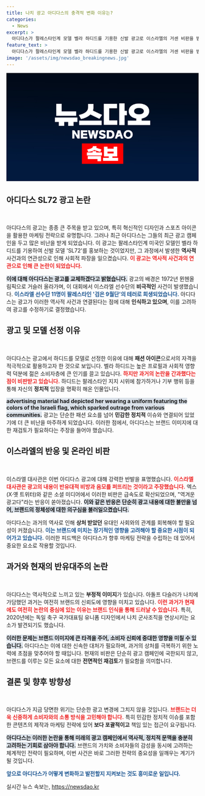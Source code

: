 ```yaml
---
title: 나치 광고 아디다스의 충격적 변화 이유는?
categories:
  - News
excerpt: >
  아디다스가 팔레스타인계 모델 벨라 하디드를 기용한 신발 광고로 이스라엘의 거센 비판을 받고, 광고를 교체하기로 결정했다. 역사적 사건과의 연관성을 인정하며 대응에 나선 아디다스. 과거 반유대주의 논란까지, 이들의 선택이 자칫 또 다른 파장을 불러올까?
feature_text: >
  아디다스가 팔레스타인계 모델 벨라 하디드를 기용한 신발 광고로 이스라엘의 거센 비판을 받고, 광고를 교체하기로 결정했다. 역사적 사건과의 연관성을 인정하며 대응에 나선 아디다스. 과거 반유대주의 논란까지, 이들의 선택이 자칫 또 다른 파장을 불러올까?
image: '/assets/img/newsdao_breakingnews.jpg'
---
```


<p><img src="/assets/img/newsdao_breakingnews.jpg" alt="bookingtag 속보" /></p>

<h2 data-ke-size="size26">아디다스 SL72 광고 논란</h2>

<p data-ke-size="size16">&nbsp;</p>

<p>아디다스의 광고는 종종 큰 주목을 받고 있으며, 특히 혁신적인 디자인과 스포츠 아이콘을 활용한 마케팅 전략으로 유명합니다. 그러나 최근 아디다스는 그들의 최근 광고 캠페인을 두고 많은 비난을 받게 되었습니다. 이 광고는 팔레스타인계 미국인 모델인 벨라 하디드를 기용하여 신발 모델 'SL72'를 홍보하는 것이었지만, 그 과정에서 발생한 <strong>역사적</strong> 사건과의 연관성으로 인해 사회적 파장을 일으켰습니다. <b><span style="color: #ee2323;">이 광고는 역사적 사건과의 연관으로 인해 큰 논란이 되었습니다.</span></b> </p>

<p><b><span style="background-color: #21538527;">이에 대해 아디다스는 광고를 교체하겠다고 밝혔습니다.</span></b> 광고의 배경은 1972년 뮌헨올림픽으로 거슬러 올라가며, 이 대회에서 이스라엘 선수단의 <strong>비극적인</strong> 사건이 발생했습니다. <b><span style="color: #1a5490;">이스라엘 선수단 11명이 팔레스타인 '검은 9월단'의 테러로 희생되었습니다.</span></b> 아디다스는 광고가 이러한 역사적 사건과 연결된다는 점에 대해 <strong>인식하고 있으며</strong>, 이를 고려하여 광고를 수정하기로 결정했습니다.</p>

<h2 data-ke-size="size26">광고 및 모델 선정 이유</h2>

<p data-ke-size="size16">&nbsp;</p>

<p>아디다스는 광고에서 하디드를 모델로 선정한 이유에 대해 <strong>패션 아이콘</strong>으로서의 자격을 적극적으로 활용하고자 한 것으로 보입니다. 벨라 하디드는 높은 프로필과 사회적 영향력 덕분에 젊은 소비자층에 큰 인기를 끌고 있습니다. <b><span style="color: #ee2323;">하지만 과거의 논란을 간과했다는 점이 비판받고 있습니다.</span></b> 하디드는 팔레스타인 지지 시위에 참가하거나 기부 행위 등을 통해 자신의 <strong>정치적</strong> 입장을 명확히 해온 인물입니다.</p>

<p><b><span style="background-color: #21538527;">advertising material had depicted her wearing a uniform featuring the colors of the Israeli flag, which sparked outrage from various communities.</span></b> 광고는 단순한 패션 요소를 넘어 <strong>민감한 정치적</strong> 이슈와 연결되어 있었기에 더 큰 비난을 마주하게 되었습니다. 이러한 점에서, 아디다스는 브랜드 이미지에 대한 재검토가 필요하다는 주장을 들어야 했습니다. </p>

<h2 data-ke-size="size26">이스라엘의 반응 및 온라인 비판</h2>

<p data-ke-size="size16">&nbsp;</p>

<p>이스라엘 대사관은 이번 아디다스 광고에 대해 강력한 반발을 표명했습니다. <b><span style="color: #ee2323;">이스라엘 대사관은 광고의 내용이 반유대적 비방과 음모를 퍼뜨리는 것이라고 주장했습니다.</span></b> 엑스(X·옛 트위터)와 같은 소셜 미디어에서 이러한 비판은 급속도로 확산되었으며, "역겨운 광고다"라는 반응이 쏟아졌습니다. <b><span style="background-color: #21538527;">이와 같은 반응은 단순히 광고 내용에 대한 불만을 넘어, 브랜드의 <strong>정체성</strong>에 대한 의구심을 불러일으켰습니다.</span></b></p>

<p>아디다스는 과거의 역사로 인해 <strong>상처 받았던</strong> 유대인 사회와의 관계를 회복해야 할 필요성이 커졌습니다. <b><span style="color: #1a5490;">이는 브랜드에 미치는 장기적인 영향을 고려해야 할 중요한 시점이 되어가고 있습니다.</span></b> 이러한 피드백은 아디다스가 향후 마케팅 전략을 수립하는 데 있어서 중요한 요소로 작용할 것입니다.</p>

<h2 data-ke-size="size26">과거와 현재의 반유대주의 논란</h2>

<p data-ke-size="size16">&nbsp;</p>

<p>아디다스는 역사적으로 느끼고 있는 <strong>부정적 이미지</strong>가 있습니다. 아돌프 다슬러가 나치에 가담했던 과거는 여전히 브랜드의 신뢰도에 영향을 미치고 있습니다. <b><span style="color: #ee2323;">이런 과거가 현재에도 여전히 논란의 중심에 있는 이유는 브랜드 인식을 통해 드러날 수 있습니다.</span></b> 특히, 2020년에는 독일 축구 국가대표팀 유니폼 디자인에서 나치 군사조직을 연상시키는 요소가 발견되기도 했습니다. </p>

<p><b><span style="background-color: #21538527;">이러한 문제는 브랜드 이미지에 큰 타격을 주어, 소비자 신뢰에 중대한 영향을 미칠 수 있습니다.</span></b> 아디다스는 이에 대한 신속한 대처가 필요하며, 과거의 상처를 극복하기 위한 노력에 초점을 맞추어야 할 때입니다. 현재의 비판은 단순히 광고 캠페인에 국한되지 않고, 브랜드를 이루는 모든 요소에 대한 <strong>전면적인 재검토</strong>가 필요함을 의미합니다.</p>

<h2 data-ke-size="size26">결론 및 향후 방향성</h2>

<p data-ke-size="size16">&nbsp;</p>

<p>아디다스가 지금 당면한 위기는 단순한 광고 변경에 그치지 않을 것입니다. <b><span style="color: #ee2323;">브랜드는 더욱 신중하게 소비자와의 소통 방식을 고민해야 합니다.</span></b> 특히 민감한 정치적 이슈를 포함한 콘텐츠의 제작과 마케팅 전략에 있어 <strong>보다 포괄적이고</strong> 책임 있는 접근이 요구됩니다. </p>

<p><b><span style="background-color: #21538527;">아디다스는 이러한 논란을 통해 미래의 광고 캠페인에서 역사적, 정치적 문맥을 충분히 고려하는 기회로 삼아야 합니다.</span></b> 브랜드의 가치와 소비자들의 감성을 동시에 고려하는 체계적인 전략이 필요하며, 이번 사건은 바로 그러한 전략의 중요성을 일깨우는 계기가 될 것입니다. </p>

<p><b><span style="color: #1a5490;">앞으로 아디다스가 어떻게 변화하고 발전할지 지켜보는 것도 흥미로운 일입니다.</span></b></p>
실시간 뉴스 속보는, <a href="https://newsdao.kr" rel="dofollow">https://newsdao.kr</a>


